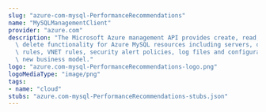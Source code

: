 ```yaml
---
slug: "azure-com-mysql-PerformanceRecommendations"
name: "MySQLManagementClient"
provider: "azure.com"
description: "The Microsoft Azure management API provides create, read, update, and\
  \ delete functionality for Azure MySQL resources including servers, databases, firewall\
  \ rules, VNET rules, security alert policies, log files and configurations with\
  \ new business model."
logo: "azure.com-mysql-PerformanceRecommendations-logo.png"
logoMediaType: "image/png"
tags:
- name: "cloud"
stubs: "azure.com-mysql-PerformanceRecommendations-stubs.json"
---
```

